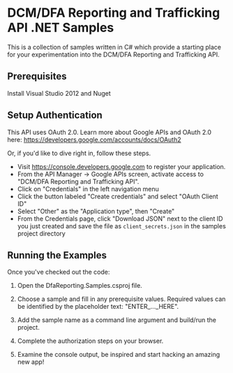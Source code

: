 # DCM/DFA Reporting and Trafficking API .NET Samples

This is a collection of samples written in C# which provide a starting place
for your experimentation into the DCM/DFA Reporting and Trafficking API.

## Prerequisites

Install Visual Studio 2012 and Nuget

## Setup Authentication

This API uses OAuth 2.0. Learn more about Google APIs and OAuth 2.0 here:
https://developers.google.com/accounts/docs/OAuth2

Or, if you'd like to dive right in, follow these steps.
 - Visit https://console.developers.google.com to register your application.
 - From the API Manager -> Google APIs screen, activate access to "DCM/DFA Reporting and Trafficking API".
 - Click on "Credentials" in the left navigation menu
 - Click the button labeled "Create credentials" and select "OAuth Client ID"
 - Select "Other" as the "Application type", then "Create"
 - From the Credentials page, click "Download JSON" next to the client ID you just created and save the file as `client_secrets.json` in the samples project directory

## Running the Examples

Once you've checked out the code:

1. Open the DfaReporting.Samples.csproj file.

2. Choose a sample and fill in any prerequisite values. Required values can be identified by the placeholder text: "ENTER_..._HERE".

3. Add the sample name as a command line argument and build/run the project.

4. Complete the authorization steps on your browser.

5. Examine the console output, be inspired and start hacking an amazing new app!
